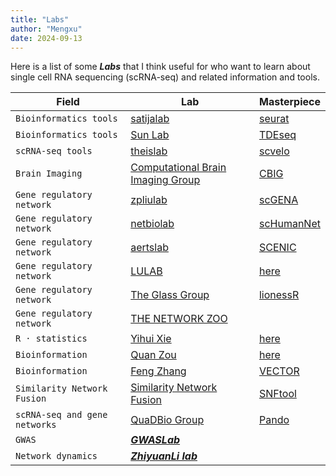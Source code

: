 ```yaml
---
title: "Labs"
author: "Mengxu"
date: 2024-09-13
---
```


<!--more-->

Here is a list of some ***Labs*** that I think useful for who want to learn about single cell RNA sequencing (scRNA-seq) and related information and tools.

| Field | Lab | Masterpiece |
| -- | -- | -- |
| `Bioinformatics tools` | [satijalab](https://satijalab.org/) | [seurat](https://github.com/satijalab/seurat)  |
| `Bioinformatics tools` | [Sun Lab](https://sqsun.github.io/index.html) | [TDEseq](https://github.com/fanyue322/TDEseq)  |
| `scRNA-seq tools` | [theislab](https://github.com/theislab) | [scvelo](https://github.com/theislab/scvelo)  |
| `Brain Imaging` | [Computational Brain Imaging Group](https://sites.google.com/view/yeolab) | [CBIG](https://github.com/ThomasYeoLab/CBIG) |
| `Gene regulatory network` | [zpliulab](https://github.com/zpliulab) | [scGENA](https://github.com/zpliulab/scGENA) |
| `Gene regulatory network` | [netbiolab](https://github.com/zpliulab) | [scHumanNet](https://github.com/netbiolab/scHumanNet) |
| `Gene regulatory network` | [aertslab](https://github.com/zpliulab) | [SCENIC](https://github.com/aertslab/SCENIC) |
| `Gene regulatory network` | [LULAB](https://lusystemsbio.northeastern.edu/) | [here](https://lusystemsbio.northeastern.edu/publications/) |
| `Gene regulatory network` | [The Glass Group](https://sites.google.com/a/channing.harvard.edu/kimberlyglass/home) | [lionessR](https://github.com/kuijjerlab/lionessR) |
| `Gene regulatory network` | [THE NETWORK ZOO](https://netzoo.github.io/) | |
| `R · statistics` | [Yihui Xie](https://yihui.org/) | [here](https://yihui.org/en/vitae/) |
| `Bioinformation` | [Quan Zou](http://lab.malab.cn/~zq/) | [here](http://lab.malab.cn/~zq/) |
| `Bioinformation` | [Feng Zhang](https://fzhang.bioinfo-lab.com/) | [VECTOR](https://github.com/jumphone/Vector/) |
| `Similarity Network Fusion` | [Similarity Network Fusion](http://compbio.cs.toronto.edu/SNF/SNF/Software.html/) | [SNFtool](https://rdrr.io/cran/SNFtool/man/SNF.html/) |
| `scRNA-seq and gene networks` | [QuaDBio Group](https://bsse.ethz.ch/qdb/) | [Pando](https://github.com/quadbio/Pando/tree/main/) |
| `GWAS` | [***GWASLab***](https://gwaslab.org/) |  |  |
| `Network dynamics` | [***ZhiyuanLi lab***](http://cqb.pku.edu.cn/zyli/index.htm) |  |  ｜
